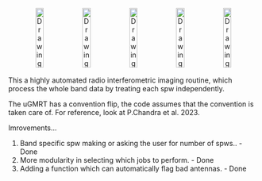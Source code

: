 <p align="center">
    <img src="https://github.com/user-attachments/assets/f98b6f76-dfa2-48be-99d8-5cab74cf92ea" alt="Drawing" height="120" width="18%"/>
    <img src="https://github.com/user-attachments/assets/0e2a7069-3a5f-4012-9933-163961285621" alt="Drawing" height="120" width="18%"/>
    <img src="https://github.com/user-attachments/assets/49998009-7719-4f0a-8695-3c45f101067b" alt="Drawing" height="120" width="18%"/>
    <img src="https://github.com/user-attachments/assets/3dbe7340-7136-4076-a16e-76fd2fa21f40" alt="Drawing" height="120" width="18%"/>
    <img src="https://github.com/user-attachments/assets/97d29653-828d-4f9b-abea-ffdca500b771" alt="Drawing" height="120" width="18%"/>
</p>

This a highly automated radio interferometric imaging routine, which process the whole band data by treating each spw independently. 

The uGMRT has a convention flip, the code assumes that the convention is taken care of. For reference, look at P.Chandra et al. 2023.

Imrovements...
1. Band specific spw making or asking the user for number of spws.. - Done
2. More modularity in selecting which jobs to perform. - Done
3. Adding a function which can automatically flag bad antennas.  - Done
